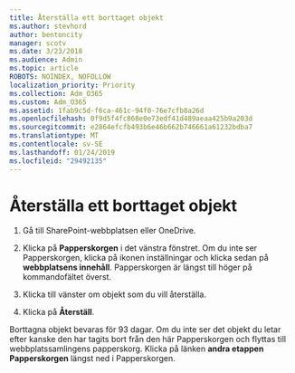 ```yaml
---
title: Återställa ett borttaget objekt
ms.author: stevhord
author: bentoncity
manager: scotv
ms.date: 3/23/2018
ms.audience: Admin
ms.topic: article
ROBOTS: NOINDEX, NOFOLLOW
localization_priority: Priority
ms.collection: Adm_O365
ms.custom: Adm_O365
ms.assetid: 1fab9c5d-f6ca-461c-94f0-76e7cfb8a26d
ms.openlocfilehash: 0f9d5f4fc868e0e73edf41d489aeaa425b9a203d
ms.sourcegitcommit: e2864efcfb493b6e46b662b746661a61232bdba7
ms.translationtype: MT
ms.contentlocale: sv-SE
ms.lasthandoff: 01/24/2019
ms.locfileid: "29492135"
---
```

# <a name="restore-a-deleted-item"></a>Återställa ett borttaget objekt

1. Gå till SharePoint-webbplatsen eller OneDrive.
    
2. Klicka på **Papperskorgen** i det vänstra fönstret. Om du inte ser Papperskorgen, klicka på ikonen inställningar och klicka sedan på **webbplatsens innehåll**. Papperskorgen är längst till höger på kommandofältet överst.
    
3. Klicka till vänster om objekt som du vill återställa.
    
4. Klicka på **Återställ**.
    
Borttagna objekt bevaras för 93 dagar. Om du inte ser det objekt du letar efter kanske den har tagits bort från den här Papperskorgen och flyttas till webbplatssamlingens papperskorg. Klicka på länken **andra etappen Papperskorgen** längst ned i Papperskorgen. 
  

